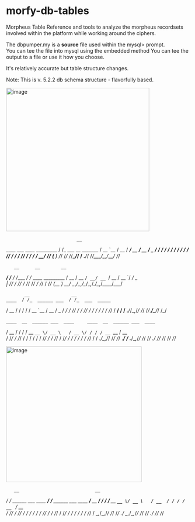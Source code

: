 # morfy-db-tables
Morpheus Table Reference and tools to analyze the morpheus recordsets involved within the platform while working around the ciphers.

The dbpumper.my is a **source** file used within the mysql> prompt.   
You can tee the file into mysql using the embedded method 
You can tee the output to a file or use it how you choose.  

It's relatively accurate but table structure changes. 

Note:  This is v. 5.2.2 db schema structure - flavorfully based. 


<img width="392" alt="image" src="https://user-images.githubusercontent.com/93214545/158348153-983e7eac-4d53-4bee-ae02-c440604e543c.png">

                               __
   ____ ___  ____  _________  / /_  ___  __  _______
  / __ `__ \/ __ \/ ___/ __ \/ __ \/ _ \/ / / / ___/
 / / / / / / /_/ / /  / /_/ / / / /  __/ /_/ (__  )
/_/ /_/ /_/\____/_/  / .___/_/ /_/\___/\__,_/____/
                    /_/

       __      __        __
  ____/ /___ _/ /_____ _/ /_  ____ _________
 / __  / __ `/ __/ __ `/ __ \/ __ `/ ___/ _ \
| /_/ / /_/ / /_/ /_/ / /_/ / /_/ (__  )  __/
\__,_/\__,_/\__/\__,_/_.___/\__,_/____/\___/


           __                __
    ____  / /_  ______ ___  / /_  ___  _____
   / __ \/ / / / / __ `__ \/ __ \/ _ \/ ___/
  / /_/ / / /_/ / / / / / / /_/ /  __/ /
 / .___/_/\__,_/_/ /_/ /_/_.___/\___/_/
/_/



    ____  __  ______ ___  ____     ____  __  ______ ___  ____
   / __ \/ / / / __ `__ \/ __ \   / __ \/ / / / __ `__ \/ __ \
  / /_/ / /_/ / / / / / / /_/ /  / /_/ / /_/ / / / / / / /_/ /
 / .___/\__,_/_/ /_/ /_/ .___/  / .___/\__,_/_/ /_/ /_/ .___/
/_/                   /_/      /_/                   /_/


<img width="371" alt="image" src="https://user-images.githubusercontent.com/93214545/158348399-e0fc3c8d-7052-473c-a9c6-779cbf2f1a96.png">

       __                             __
  ____/ /_  ______ ___  ____     ____/ /_  ______ ___  ____
 / __  / / / / __ `__ \/ __ \   / __  / / / / __ `__ \/ __ \
/ /_/ / /_/ / / / / / / /_/ /  / /_/ / /_/ / / / / / / /_/ /
\__,_/\__,_/_/ /_/ /_/ .___/   \__,_/\__,_/_/ /_/ /_/ .___/
                    /_/                            /_/

 

